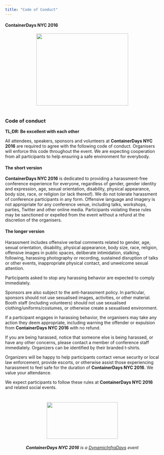 ```yaml
---
title: "Code of Conduct"
---
```


<style>
#footer {
   display: none;
   }
</style>

#### ContainerDays NYC 2016

<img src="http://dynamicinfradays.org/events/2016-nyc/img/2016-nyc-logo.png" height="236" width="300" style="margin: 10px auto 40px auto; display: block;">

### Code of conduct

**TL;DR: Be excellent with each other**

All attendees, speakers, sponsors and volunteers at **ContainerDays NYC 2016** are required to agree with the following code of conduct. Organisers will enforce this code throughout the event. We are expecting cooperation from all participants to help ensuring a safe environment for everybody.

#### The short version

**ContainerDays NYC 2016** is dedicated to providing a harassment-free conference experience for everyone, regardless of gender, gender identity and expression, age, sexual orientation, disability, physical appearance, body size, race, or religion (or lack thereof). We do not tolerate harassment of conference participants in any form. Offensive language and imagery is not appropriate for any conference venue, including talks, workshops, parties, Twitter and other online media. Participants violating these rules may be sanctioned or expelled from the event without a refund at the discretion of the organisers.

#### The longer version

Harassment includes offensive verbal comments related to gender, age, sexual orientation, disability, physical appearance, body size, race, religion, offensive images in public spaces, deliberate intimidation, stalking, following, harassing photography or recording, sustained disruption of talks or other events, inappropriate physical contact, and unwelcome sexual attention.

Participants asked to stop any harassing behavior are expected to comply immediately.

Sponsors are also subject to the anti-harassment policy. In particular, sponsors should not use sexualised images, activities, or other material. Booth staff (including volunteers) should not use sexualised clothing/uniforms/costumes, or otherwise create a sexualised environment.

If a participant engages in harassing behavior, the organisers may take any action they deem appropriate, including warning the offender or expulsion from **ContainerDays NYC 2016** with no refund.

If you are being harassed, notice that someone else is being harassed, or have any other concerns, please contact a member of conference staff immediately. Organizers can be identified by their branded t-shirts.

Organizers will be happy to help participants contact venue security or local law enforcement, provide escorts, or otherwise assist those experiencing harassment to feel safe for the duration of **ContainerDays NYC 2016**. We value your attendance.

We expect participants to follow these rules at **ContainerDays NYC 2016** and related social events.

<img src="http://dynamicinfradays.org/img/logo.png" height="120" width="232" style="margin: 40px auto 20px auto; display: block;">

<div style="text-align: center; display: block;"><em><strong>ContainerDays NYC 2016</strong> is a <a href="http://dynamicinfradays.org">DynamicInfraDays</a> event</em></div>

